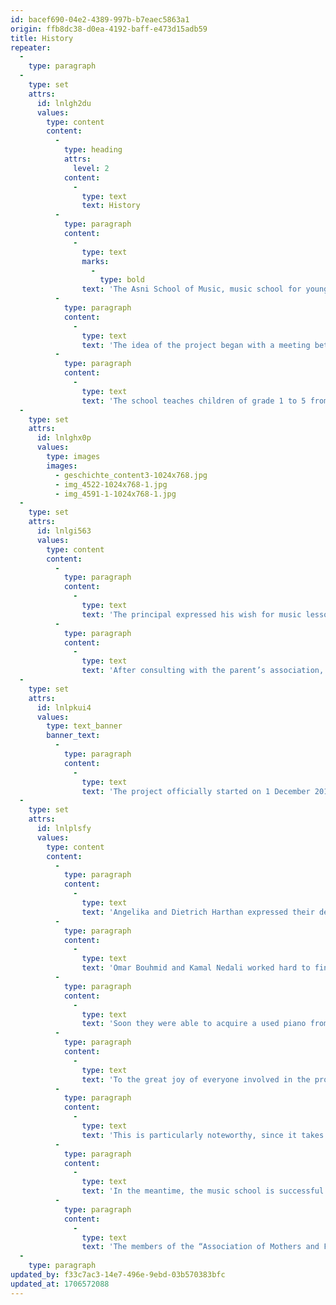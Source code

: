 ```yaml
---
id: bacef690-04e2-4389-997b-b7eaec5863a1
origin: ffb8dc38-d0ea-4192-baff-e473d15adb59
title: History
repeater:
  -
    type: paragraph
  -
    type: set
    attrs:
      id: lnlgh2du
      values:
        type: content
        content:
          -
            type: heading
            attrs:
              level: 2
            content:
              -
                type: text
                text: History
          -
            type: paragraph
            content:
              -
                type: text
                marks:
                  -
                    type: bold
                text: 'The Asni School of Music, music school for young people in Asni, Morocco'
          -
            type: paragraph
            content:
              -
                type: text
                text: 'The idea of the project began with a meeting between Angelika and Dietrich Harthan and a leading employee in the “Kasbah Tamadot“ from Sir Richard Branson in Asni, Morocco. During their many conversations with Omar Bouhmid, who painted a vivid picture of the living conditions of the people in this region and the country, the Harthans were able to understand the challenges and the opportunities of the region, as well as to draw up a plan to help people there. This led in turn to another important meeting with the principal of the local school.'
          -
            type: paragraph
            content:
              -
                type: text
                text: 'The school teaches children of grade 1 to 5 from the entire region, which has a population of around 20,000. The population of Asni is around 3000.'
  -
    type: set
    attrs:
      id: lnlghx0p
      values:
        type: images
        images:
          - geschichte_content3-1024x768.jpg
          - img_4522-1024x768-1.jpg
          - img_4591-1-1024x768-1.jpg
  -
    type: set
    attrs:
      id: lnlgi563
      values:
        type: content
        content:
          -
            type: paragraph
            content:
              -
                type: text
                text: 'The principal expressed his wish for music lessons in the school. Unfortunately, the school does not have the means to provide instruments and hire appropriate staff members. Those who are familiar with music pedagogy know how important music is to the development of children and youths. Thus the initiative to start offering music lessons in the school was borne. With the help of Omar Bouhmid, the Asni Music School was founded.'
          -
            type: paragraph
            content:
              -
                type: text
                text: 'After consulting with the parent’s association, the principal found that around 100 of the 570 schoolchildren were interested in attending music lessons. It was clear from the beginning that regardless of the ideas of gender separation, boy and girls will take part in the music lessons side-by-side.'
  -
    type: set
    attrs:
      id: lnlpkui4
      values:
        type: text_banner
        banner_text:
          -
            type: paragraph
            content:
              -
                type: text
                text: 'The project officially started on 1 December 2015 with a big gathering, which the parent’s association organised. They baked cakes and various Morrocan specialty desserts; accompanying this feast are dates, milk, and the traditional peppermint tea.'
  -
    type: set
    attrs:
      id: lnlplsfy
      values:
        type: content
        content:
          -
            type: paragraph
            content:
              -
                type: text
                text: 'Angelika and Dietrich Harthan expressed their desire to become the main sponsors of this youth music school. Omar Bouhmid then started to look for an appropriate music teacher for the school and was able to find Kamal Nedali. Kamal Nedali is a well-known musician who has produced several of his own CDs in Morocco.'
          -
            type: paragraph
            content:
              -
                type: text
                text: 'Omar Bouhmid and Kamal Nedali worked hard to find musical instruments in Morocco; they are generally much easier and cheaper to obtain locally than in Germany.'
          -
            type: paragraph
            content:
              -
                type: text
                text: 'Soon they were able to acquire a used piano from Casablanca, in addition to seven guitars, a keyboard, a drum set, two ouds, and a violin.'
          -
            type: paragraph
            content:
              -
                type: text
                text: 'To the great joy of everyone involved in the project, more than 100 boys and girls registered for the music program.'
          -
            type: paragraph
            content:
              -
                type: text
                text: 'This is particularly noteworthy, since it takes many pupils two hours to walk to the school. They do not have bicycles and only have limited bus connections. Their commute to the school is therefore strenuous and difficult.'
          -
            type: paragraph
            content:
              -
                type: text
                text: 'In the meantime, the music school is successful and financially stable. The pupils and all those involved support the project with enthusiasm. Kamal Nedali teaches each Sunday for at least four hours and the pupils learn music with the greatest pleasure. The school also enjoys support from others: the director of the “Kasbah Tamadot“, Vincent Padioleau, and the staff members in the hotel are deeply engaged in the project.'
          -
            type: paragraph
            content:
              -
                type: text
                text: 'The members of the “Association of Mothers and Fathers“, especially Mohamed El Mouden and Rachid Iddqi, also contribute regularly with enthusiasm.'
  -
    type: paragraph
updated_by: f33c7ac3-14e7-496e-9ebd-03b570383bfc
updated_at: 1706572088
---
```

